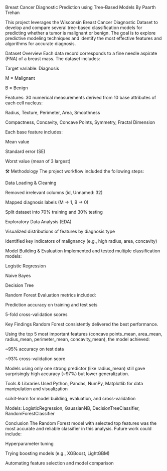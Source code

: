 Breast Cancer Diagnostic Prediction using Tree-Based Models
By Paarth Trehan

This project leverages the Wisconsin Breast Cancer Diagnostic Dataset to develop and compare several tree-based classification models for predicting whether a tumor is malignant or benign. The goal is to explore predictive modeling techniques and identify the most effective features and algorithms for accurate diagnosis.

Dataset Overview
Each data record corresponds to a fine needle aspirate (FNA) of a breast mass. The dataset includes:

Target variable: Diagnosis

M = Malignant

B = Benign

Features: 30 numerical measurements derived from 10 base attributes of each cell nucleus:

Radius, Texture, Perimeter, Area, Smoothness

Compactness, Concavity, Concave Points, Symmetry, Fractal Dimension

Each base feature includes:

Mean value

Standard error (SE)

Worst value (mean of 3 largest)

🛠️ Methodology
The project workflow included the following steps:

Data Loading & Cleaning

Removed irrelevant columns (id, Unnamed: 32)

Mapped diagnosis labels (M → 1, B → 0)

Split dataset into 70% training and 30% testing

Exploratory Data Analysis (EDA)

Visualized distributions of features by diagnosis type

Identified key indicators of malignancy (e.g., high radius, area, concavity)

Model Building & Evaluation
Implemented and tested multiple classification models:

Logistic Regression

Naive Bayes

Decision Tree

Random Forest
Evaluation metrics included:

Prediction accuracy on training and test sets

5-fold cross-validation scores

Key Findings
Random Forest consistently delivered the best performance.

Using the top 5 most important features (concave points_mean, area_mean, radius_mean, perimeter_mean, concavity_mean), the model achieved:

~95% accuracy on test data

~93% cross-validation score

Models using only one strong predictor (like radius_mean) still gave surprisingly high accuracy (~97%) but lower generalization.

Tools & Libraries Used
Python, Pandas, NumPy, Matplotlib for data manipulation and visualization

scikit-learn for model building, evaluation, and cross-validation

Models: LogisticRegression, GaussianNB, DecisionTreeClassifier, RandomForestClassifier

Conclusion
The Random Forest model with selected top features was the most accurate and reliable classifier in this analysis. Future work could include:

Hyperparameter tuning

Trying boosting models (e.g., XGBoost, LightGBM)

Automating feature selection and model comparison

